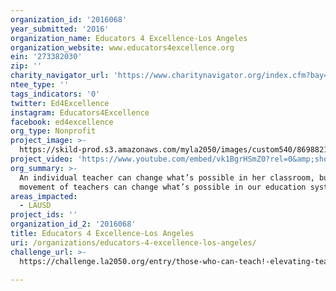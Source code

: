 ```yaml
---
organization_id: '2016068'
year_submitted: '2016'
organization_name: Educators 4 Excellence-Los Angeles
organization_website: www.educators4excellence.org
ein: '273382030'
zip: ''
charity_navigator_url: 'https://www.charitynavigator.org/index.cfm?bay=search.profile&ein=273382030'
ntee_type: ''
tags_indicators: '0'
twitter: Ed4Excellence
instagram: Educators4Excellence
facebook: ed4excellence
org_type: Nonprofit
project_image: >-
  https://skild-prod.s3.amazonaws.com/myla2050/images/custom540/8698821265741-team88.jpg
project_video: 'https://www.youtube.com/embed/vk1BgrHSmZ0?rel=0&amp;showinfo=0'
org_summary: >-
  An individual teacher can change what’s possible in her classroom, but a
  movement of teachers can change what’s possible in our education system.
areas_impacted:
  - LAUSD
project_ids: ''
organization_id_2: '2016068'
title: Educators 4 Excellence-Los Angeles
uri: /organizations/educators-4-excellence-los-angeles/
challenge_url: >-
  https://challenge.la2050.org/entry/those-who-can-teach!-elevating-teacher-solutions-for-student-needs

---
```

